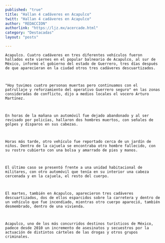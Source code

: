 ```yaml
---
published: "true"
title: "Hallan 4 cadáveres en Acapulco"
twitt: "Hallan 4 cadáveres en Acapulco"
author: "REDACCION"
authorlink: "https://ljz.mx/acercade.html"
category: "Destacadas"
layout: "posts"

---
```



  
    Acapulco. Cuatro cadáveres en tres diferentes vehículos fueron hallados este viernes en el popular balneario de Acapulco, al sur de México, informó el gobierno del estado de Guerrero, tres días después de que aparecieran en la ciudad otros tres cadáveres descuartizados.
  
  
  
    "Hoy tuvimos cuatro personas muertas pero continuamos con el patrullaje y reforzamiento del operativo Guerrero seguro" en las zonas consideradas de conflicto, dijo a medios locales el vocero Arturo Martínez.
  
  
  
    En horas de la mañana un automóvil fue dejado abandonado y al ser revisado por policías, hallaron dos hombres muertos, con señales de golpes y disparos en sus cabezas.
  
  
  
    Horas más tarde, otro vehículo fue reportado cerca de un jardín de niños. Dentro de la cajuela se encontraba otro hombre fallecido, con su rostro cubierto con una bolsa y amarrado de pies y manos.
  
  
  
    El último caso se presentó frente a una unidad habitacional de militares, con otro automóvil que tenía en su interior una cabeza cercenada y en la cajuela, el resto del cuerpo.
  
  
  
    El martes, también en Acapulco, aparecieron tres cadáveres descuartizados, dos de ellos esparcidos sobre la carretera y dentro de un vehículo que fue incendiado, mientras otro cuerpo apareció, también desmembrado, dentro de una vivienda.
  
  
  
    Acapulco, uno de los más concurridos destinos turísticos de México, padece desde 2010 un incremento de asesinatos y secuestros por la actuación de distintos cárteles de las drogas y otros grupos criminales.
  

